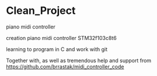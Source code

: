 # Clean_Project
piano midi controller

creation piano midi controller STM32f103c8t6

learning to program in C and work with git


Together with, as well as tremendous help and support from https://github.com/brrastak/midi_controller_code
